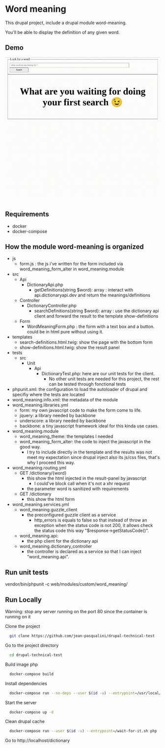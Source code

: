 
# Word meaning

This drupal project, include a drupal module word-meaning.

You'll be able to display the definition of any given word.

## Demo

![demo](./demo.gif)

## Requirements

- docker
- docker-compose

## How the module word-meaning is organized

- js
  - form.js : the js i've written for the form included via word_meaning_form_alter in word_meaning.module
- src
  - Api
    - DictionaryApi.php
      - getDefinitions(string $word): array : interact with api.dictionaryapi.dev and return the meanings/definitions
  - Controller
    - DictionaryController.php
      - searchDefinitions(string $word): array : use the dictionary api client and forward the result to the template show-definitions
  - Form
    - WordMeaningForm.php : the form with a text box and a button. could be in html pure without using it.
- templates
  - search-definitions.html.twig: show the page with the bottom form
  - show-definitions.html.twig: show the result panel
- tests
  - src
    - Unit
      - Api
        - DictionaryTest.php: here are our unit tests for the client.
          - No other unit tests are needed for this project, the rest can be tested through fonctional tests
- phpunit.xml: the configuration to load the autoloader of drupal and specifiy where the tests are located
- word_meaning.info.xml: the metadata of the module
- word_meaning.libraries.yml
  - form: my own javascript code to make the form come to life.
  - jquery: a library needed by backbone
  - underscore: a library needed by backbone
  - backbone: a tiny javascript framework ideal for this kinda use cases.
- word_meaning.module
  - word_meaning_theme: the templates I needed
  - word_meaning_form_alter: the code to inject the javascript in the good way.
    - I try to include directly in the template and the results was not meet my expectation since drupal inject also its js/css files, that's why I proceed this way.
- word_meaning.routing.yml
  - GET /dictionary/{word}
    - this show the html injected in the result-panel by javascript
      - I could've block call when it's not a xhr request
    - the parameter word is sanitized with requirements
  - GET /dictionary
    - this show the html form
- word_meaning.services.yml
  - word_meaning.guzzle_client
    - the preconfigured guzzle client as a service
      - http_errors is equals to false so that instead of throw an exception when the status code is not 200, it allows check the status code this way "$response->getStatusCode()".
  - word_meaning.api:
    - the php client for the dictionary api
  - word_meaning.dictionary_controller
    - the controller is declared as a service so that I can inject "word_meaning.api".

## Run unit tests

vendor/bin/phpunit -c web/modules/custom/word_meaning/

## Run Locally

Warning: stop any server running on the port 80 since the container is running on it

Clone the project

```bash
  git clone https://github.com/jean-pasqualini/drupal-technical-test
```

Go to the project directory

```bash
  cd drupal-technical-test
```

Build image php

```bash
  docker-compose build
```

Install dependencies

```bash
  docker-compose run --no-deps --user $(id -u) --entrypoint=/usr/local/bin/composer php install
```

Start the server

```bash
  docker-compose up -d
```

Clean drupal cache

```bash
  docker-compose run --user $(id -u) --entrypoint=/wait-for-it.sh php -h db -p 3306 -- /var/www/html/vendor/bin/drush cache:rebuild
```

Go to http://localhost/dictionary

